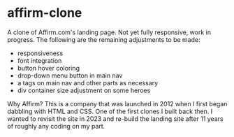 # affirm-clone

A clone of Affirm.com's landing page. Not yet fully responsive, work in progress. The following are the remaining adjustments to be made:
- responsiveness
- font integration
- button hover coloring
- drop-down menu button in main nav
- a tags on main nav and other parts as necessary
- div container size adjustment on some heroes

Why Affirm? This is a company that was launched in 2012 when I first began dabbling with HTML and CSS. One of the first clones I built back then. I wanted to revisit the site in 2023 and re-build the landing site after 11 years of roughly any coding on my part.
